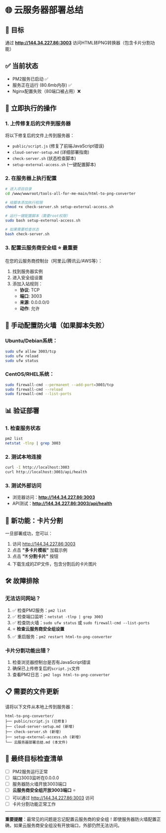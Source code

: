 # 🌐 云服务器部署总结

## 🎯 目标
通过 **http://144.34.227.86:3003** 访问HTML转PNG转换器（包含卡片分割功能）

## ✅ 当前状态
- PM2服务已启动 ✅
- 服务正在运行 (80.6mb内存) ✅
- Nginx配置失败（80端口被占用）❌

## 🚀 立即执行的操作

### 1. 上传修复后的文件到服务器
将以下修复后的文件上传到服务器：
- `public/script.js` (修复了前端JavaScript错误)
- `cloud-server-setup.md` (详细部署指南)
- `check-server.sh` (状态检查脚本)
- `setup-external-access.sh` (一键配置脚本)

### 2. 在服务器上执行配置
```bash
# 进入项目目录
cd /www/wwwroot/tools-all-for-me-main/html-to-png-converter

# 给脚本添加执行权限
chmod +x check-server.sh setup-external-access.sh

# 运行一键配置脚本（需要root权限）
sudo bash setup-external-access.sh

# 如果需要检查状态
bash check-server.sh
```

### 3. 配置云服务商安全组 ⭐ **最重要**
在您的云服务商控制台（阿里云/腾讯云/AWS等）：
1. 找到服务器实例
2. 进入安全组设置
3. 添加入站规则：
   - **协议**: TCP
   - **端口**: 3003
   - **来源**: 0.0.0.0/0
   - **动作**: 允许

## 🔧 手动配置防火墙（如果脚本失败）

### Ubuntu/Debian系统：
```bash
sudo ufw allow 3003/tcp
sudo ufw reload
sudo ufw status
```

### CentOS/RHEL系统：
```bash
sudo firewall-cmd --permanent --add-port=3003/tcp
sudo firewall-cmd --reload
sudo firewall-cmd --list-ports
```

## 📊 验证部署

### 1. 检查服务状态
```bash
pm2 list
netstat -tlnp | grep 3003
```

### 2. 测试本地连接
```bash
curl -I http://localhost:3003
curl http://localhost:3003/api/health
```

### 3. 测试外部访问
- 浏览器访问：**http://144.34.227.86:3003**
- API测试：**http://144.34.227.86:3003/api/health**

## 🎉 新功能：卡片分割
一旦部署成功，您可以：
1. 访问 http://144.34.227.86:3003
2. 点击 **"多卡片模板"** 加载示例
3. 点击 **"🃏 分割卡片"** 按钮
4. 下载生成的ZIP文件，包含分割后的卡片图片

## 🛠️ 故障排除

### 无法访问网站？
1. ✅ 检查PM2服务：`pm2 list`
2. ✅ 检查端口监听：`netstat -tlnp | grep 3003`
3. ✅ 检查防火墙：`sudo ufw status` 或 `sudo firewall-cmd --list-ports`
4. ⭐ **检查云服务商安全组设置**
5. ✅ 重启服务：`pm2 restart html-to-png-converter`

### 卡片分割功能出错？
1. 检查浏览器控制台是否有JavaScript错误
2. 确保已上传修复后的`script.js`文件
3. 查看PM2日志：`pm2 logs html-to-png-converter`

## 📋 需要的文件更新

请将以下文件从本地上传到服务器：
```
html-to-png-converter/
├── public/script.js (已修复)
├── cloud-server-setup.md (新增)
├── check-server.sh (新增)
├── setup-external-access.sh (新增)
└── 云服务器部署总结.md (本文件)
```

## 🎯 最终目标检查清单
- [ ] PM2服务运行正常
- [ ] 端口3003监听在0.0.0.0
- [ ] 服务器防火墙开放3003端口
- [ ] **云服务商安全组开放3003端口** ⭐
- [ ] 可以通过 http://144.34.227.86:3003 访问
- [ ] 卡片分割功能正常工作

---

**重要提醒**：最常见的问题是忘记配置云服务商的安全组！即使服务器防火墙配置正确，如果云服务商安全组没有开放端口，外部仍然无法访问。 